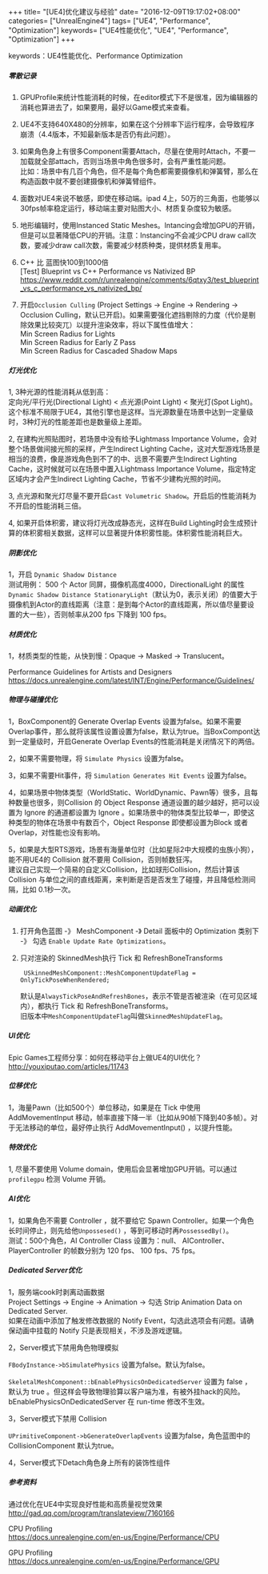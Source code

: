 +++
title= "[UE4]优化建议与经验"
date= "2016-12-09T19:17:02+08:00"
categories= ["UnrealEngine4"]
tags= ["UE4", "Performance", "Optimization"]
keywords= ["UE4性能优化", "UE4", "Performance", "Optimization"]
+++

keywords：UE4性能优化、Performance Optimization

##### 零散记录

1. GPUProfile来统计性能消耗的时候，在editor模式下不是很准，因为编辑器的消耗也算进去了，如果要用，最好以Game模式来查看。

2. UE4不支持640X480的分辨率，如果在这个分辨率下运行程序，会导致程序崩溃（4.4版本，不知最新版本是否仍有此问题）。

3. 如果角色身上有很多Component需要Attach，尽量在使用时Attach，不要一加载就全部attach，否则当场景中角色很多时，会有严重性能问题。  
比如：场景中有几百个角色，但不是每个角色都需要摄像机和弹簧臂，那么在构造函数中就不要创建摄像机和弹簧臂组件。

4. 面数对UE4来说不敏感，即使在移动端。ipad 4上，50万的三角面，也能够以30fps帧率稳定运行，移动端主要对贴图大小、材质复杂度较为敏感。

5. 地形编辑时，使用Instanced Static Meshes。Intancing会增加GPU的开销，但是可以显著降低CPU的开销。注意：Instancing不会减少CPU draw call次数，要减少draw call次数，需要减少材质种类，提供材质复用率。

6. C++ 比 蓝图快100到1000倍  
[Test] Blueprint vs C++ Performance vs Nativized BP  
https://www.reddit.com/r/unrealengine/comments/6qtxy3/test_blueprint_vs_c_performance_vs_nativized_bp/

7. 开启`Occlusion Culling` (Project Settings -> Engine -> Rendering -> Occlusion Culling，默认已开启)。如果需要强化遮挡剔除的力度（代价是剔除效果比较突兀）以提升渲染效率，将以下属性值增大：  
Min Screen Radius for Lights  
Min Screen Radius for Early Z Pass  
Min Screen Radius for Cascaded Shadow Maps

##### 灯光优化

1, 3种光源的性能消耗从低到高：  
定向光/平行光(Directional Light) < 点光源(Point Light) < 聚光灯(Spot Light)。  
这个标准不局限于UE4，其他引擎也是这样。当光源数量在场景中达到一定量级时，3种灯光的性能差距也是数量级上差距。

2, 在建构光照贴图时，若场景中没有给予Lightmass Importance Volume，会对整个场景做间接光照的采样，产生Indirect Lighting Cache，这对大型游戏场景是相当的浪费，像是游戏角色到不了的中、远景不需要产生Indirect Lighting Cache，这时候就可以在场景中置入Lightmass Importance Volume，指定特定区域内才会产生Indirect Lighting Cache，节省不少建构光照的时间。

3, 点光源和聚光灯尽量不要开启`Cast Volumetric Shadow`。开启后的性能消耗为不开启的性能消耗三倍。

4, 如果开启体积雾，建议将灯光改成静态光，这样在Build Lighting时会生成预计算的体积雾相关数据，这样可以显著提升体积雾性能。体积雾性能消耗巨大。

##### 阴影优化

1，开启 `Dynamic Shadow Distance`  
测试用例： 500 个  Actor 同屏，摄像机高度4000，DirectionalLight 的属性`Dynamic Shadow Distance StationaryLight`（默认为0，表示关闭）的值要大于摄像机到Actor的直线距离（注意：是到每个Actor的直线距离，所以值尽量要设置的大一些），否则帧率从200 fps 下降到 100 fps。

##### 材质优化

1，材质类型的性能，从快到慢：Opaque -> Masked -> Translucent。

Performance Guidelines for Artists and Designers  
https://docs.unrealengine.com/latest/INT/Engine/Performance/Guidelines/

##### 物理与碰撞优化

1，BoxComponent的 Generate Overlap Events 设置为false。如果不需要Overlap事件，那么就将该属性设置设置为false，默认为true。当BoxCompont达到一定量级时，开启Generate Overlap Events的性能消耗是关闭情况下的两倍。

2，如果不需要物理，将 `Simulate Physics` 设置为false。

3，如果不需要Hit事件，将 `Simulation Generates Hit Events` 设置为false。

4，如果场景中物体类型（WorldStatic、WorldDynamic、Pawn等）很多，且每种数量也很多，则Collision 的 Object Response 通道设置的越少越好，把可以设置为 Ignore 的通道都设置为 Ignore 。如果场景中的物体类型比较单一，即使这种类型的物体在场景中有数百个，Object Response 即使都设置为Block 或者 Overlap，对性能也没有影响。

5，如果是大型RTS游戏，场景有海量单位时（比如星际2中大规模的虫族小狗），能不用UE4的 Collision 就不要用 Collision，否则帧数狂泻。  
建议自己实现一个简易的自定义Collision，比如球形Collision，然后计算该 Collision 与单位之间的直线距离，来判断是否是否发生了碰撞，并且降低检测间隔，比如 0.1秒一次。

##### 动画优化
1. 打开角色蓝图 -》 MeshComponent -》 Detail 面板中的 Optimization 类别下 -》 勾选 `Enable Update Rate Optimizations`。

2. 只对渲染的 SkinnedMesh执行 Tick 和 RefreshBoneTransforms

        USkinnedMeshComponent::MeshComponentUpdateFlag = OnlyTickPoseWhenRendered;
        
    默认是`AlwaysTickPoseAndRefreshBones`，表示不管是否被渲染（在可见区域内），都执行 Tick 和 RefreshBoneTransforms。  
    旧版本中`MeshComponentUpdateFlag`叫做`SkinnedMeshUpdateFlag`。  

##### UI优化

Epic Games工程师分享：如何在移动平台上做UE4的UI优化？  
http://youxiputao.com/articles/11743

##### 位移优化

1，海量Pawn（比如500个）单位移动，如果是在 Tick 中使用 AddMovementInput 移动，帧率直接下降一半（比如从90帧下降到40多帧）。对于无法移动的单位，最好停止执行 AddMovementInput() ，以提升性能。

##### 特效优化
1, 尽量不要使用 Volume domain，使用后会显著增加GPU开销。可以通过 `profilegpu` 检测 Volume 开销。

##### AI优化

1，如果角色不需要 Controller ，就不要给它 Spawn Controller。如果一个角色长时间停止，则先给他`Unpossesed()` ，等到可移动时再`PossessedBy()`。  
测试：500个角色，AI Controller Class 设置为：null、 AIController、PlayerController 的帧数分别为 120 fps、 100 fps、75 fps。

##### Dedicated Server优化
1，服务端cook时剥离动画数据  
Project Settings -> Engine -> Animation -> 勾选 Strip Animation Data on Dedicated Server.  
如果在动画中添加了触发修改数据的 Notify Event，勾选此选项会有问题。请确保动画中挂载的 Notify 只是表现相关，不涉及游戏逻辑。

2，Server模式下禁用角色物理模拟  

`FBodyInstance->bSimulatePhysics` 设置为false。默认为false。

`SkeletalMeshComponent::bEnablePhysicsOnDedicatedServer` 设置为 false ， 默认为 true 。但这样会导致物理验算以客户端为准，有被外挂hack的风险。bEnablePhysicsOnDedicatedServer 在 run-time 修改不生效。

3，Server模式下禁用 Collision  

`UPrimitiveComponent->bGenerateOverlapEvents` 设置为false，角色蓝图中的 CollisionComponent 默认为true。

4，Server模式下Detach角色身上所有的装饰性组件

##### 参考资料

通过优化在UE4中实现良好性能和高质量视觉效果  
http://gad.qq.com/program/translateview/7160166

CPU Profiling  
https://docs.unrealengine.com/en-us/Engine/Performance/CPU

GPU Profiling  
https://docs.unrealengine.com/en-us/Engine/Performance/GPU